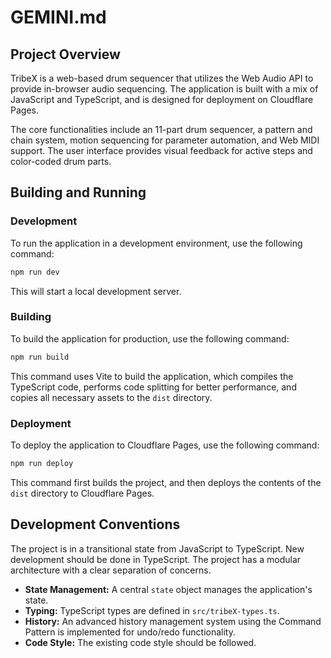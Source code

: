 # GEMINI.md

## Project Overview

TribeX is a web-based drum sequencer that utilizes the Web Audio API to provide in-browser audio sequencing. The application is built with a mix of JavaScript and TypeScript, and is designed for deployment on Cloudflare Pages.

The core functionalities include an 11-part drum sequencer, a pattern and chain system, motion sequencing for parameter automation, and Web MIDI support. The user interface provides visual feedback for active steps and color-coded drum parts.

## Building and Running

### Development

To run the application in a development environment, use the following command:

```bash
npm run dev
```

This will start a local development server.

### Building

To build the application for production, use the following command:

```bash
npm run build
```

This command uses Vite to build the application, which compiles the TypeScript code, performs code splitting for better performance, and copies all necessary assets to the `dist` directory.

### Deployment

To deploy the application to Cloudflare Pages, use the following command:

```bash
npm run deploy
```

This command first builds the project, and then deploys the contents of the `dist` directory to Cloudflare Pages.

## Development Conventions

The project is in a transitional state from JavaScript to TypeScript. New development should be done in TypeScript. The project has a modular architecture with a clear separation of concerns.

- **State Management:** A central `state` object manages the application's state.
- **Typing:** TypeScript types are defined in `src/tribeX-types.ts`.
- **History:** An advanced history management system using the Command Pattern is implemented for undo/redo functionality.
- **Code Style:** The existing code style should be followed.
